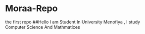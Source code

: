 # Moraa-Repo
the first repo 
##Hello I am Student In University Menofiya , I study Computer Science And Mathmatices
